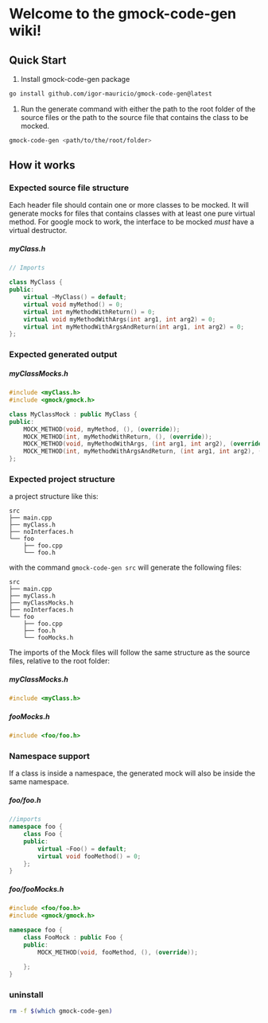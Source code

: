# Welcome to the gmock-code-gen wiki!

## Quick Start

1. Install gmock-code-gen package

```bash
go install github.com/igor-mauricio/gmock-code-gen@latest
```

1. Run the generate command with either the path to the root folder of the source files or the path to the source file that contains the class to be mocked.

```bash
gmock-code-gen <path/to/the/root/folder>
```


## How it works


### Expected source file structure

Each header file should contain one or more classes to be mocked. It will generate mocks for files that contains classes with at least one pure virtual method.
For google mock to work, the interface to be mocked *must* have a virtual destructor.

##### myClass.h
```cpp
// Imports

class MyClass {
public:
    virtual ~MyClass() = default;
    virtual void myMethod() = 0;
    virtual int myMethodWithReturn() = 0;
    virtual void myMethodWithArgs(int arg1, int arg2) = 0;
    virtual int myMethodWithArgsAndReturn(int arg1, int arg2) = 0;
};

```

### Expected generated output

##### myClassMocks.h

```cpp
#include <myClass.h>
#include <gmock/gmock.h>

class MyClassMock : public MyClass {
public:
    MOCK_METHOD(void, myMethod, (), (override));
    MOCK_METHOD(int, myMethodWithReturn, (), (override));
    MOCK_METHOD(void, myMethodWithArgs, (int arg1, int arg2), (override));
    MOCK_METHOD(int, myMethodWithArgsAndReturn, (int arg1, int arg2), (override));
};

```

### Expected project structure

a project structure like this:

```
src
├── main.cpp
├── myClass.h
├── noInterfaces.h
└── foo
    ├── foo.cpp
    └── foo.h

```
with the command `gmock-code-gen src`
will generate the following files:
```
src
├── main.cpp
├── myClass.h
├── myClassMocks.h
├── noInterfaces.h
└── foo
    ├── foo.cpp
    ├── foo.h
    └── fooMocks.h
```

The imports of the Mock files will follow the same structure as the source files, relative to the root folder:
##### myClassMocks.h
```cpp
#include <myClass.h>
```

##### fooMocks.h
```cpp
#include <foo/foo.h>
```


### Namespace support

If a class is inside a namespace, the generated mock will also be inside the same namespace.

##### foo/foo.h
```cpp
//imports
namespace foo {
    class Foo {
    public:
        virtual ~Foo() = default;
        virtual void fooMethod() = 0;
    };
}
```

##### foo/fooMocks.h
```cpp
#include <foo/foo.h>
#include <gmock/gmock.h>

namespace foo { 
    class FooMock : public Foo {
    public:
        MOCK_METHOD(void, fooMethod, (), (override));
        
    };
}
```

### uninstall

```bash
rm -f $(which gmock-code-gen)
```
